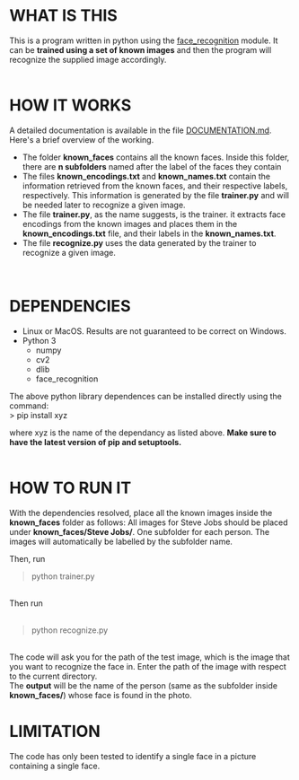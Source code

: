 # WHAT IS THIS
This is a program written in python using the <a href="https://pypi.org/project/face_recognition/" target="_blank">face_recognition</a> module. It can be <b>trained using a set of known images</b> and then the program will recognize the supplied image accordingly.  
<br/>

# HOW IT WORKS
A detailed documentation is available in the file <a href="https://github.com/progyadeep/face_recog_acm_2018/blob/master/DOCUMENTATION.md">DOCUMENTATION.md</a>.<br/>
Here's a brief overview of the working.

<ul>
<li> The folder <b>known_faces</b> contains all the known faces. Inside this folder, there are <b>n subfolders</b> named after the label of the faces they contain</li>
<li> The files <b>known_encodings.txt</b> and <b>known_names.txt</b> contain the information retrieved from the known faces, and their respective labels, respectively. This information is generated by the file <b>trainer.py</b> and will be needed later to recognize a given image.</li>
<li> The file <b>trainer.py</b>, as the name suggests, is the trainer. it extracts face encodings from the known images and places them in the <b>known_encodings.txt</b> file, and their labels in the <b>known_names.txt</b>.</li>
<li> The file <b>recognize.py</b> uses the data generated by the trainer to recognize a given image.</li>
</ul>  
<br/>
  
  # DEPENDENCIES
  <ul>
  <li> Linux or MacOS. Results are not guaranteed to be correct on Windows.</li>
  <li> Python 3
    <ul>
      <li> numpy</li>
      <li> cv2</li>
      <li> dlib</li>
      <li> face_recognition</li>
    </ul></li>
  </ul>
  The above python library dependences can be installed directly using the command:  
  <br/>  
  > pip install xyz
  
  where xyz is the name of the dependancy as listed above. <b>Make sure to have the latest version of pip and setuptools.</b>  
  <br/>
  
  # HOW TO RUN IT
  With the dependencies resolved, place all the known images inside the <b>known_faces</b> folder as follows: All images for Steve Jobs should be placed under <b>known_faces/Steve Jobs/</b>. One subfolder for each person. The images will automatically be labelled by the subfolder name.  
  
Then, run  

  > python trainer.py
  <br/>
  Then run  
  <br/><br/>
  
  > python recognize.py
  <br/>
  The code will ask you for the path of the test image, which is the image that you want to recognize the face in. Enter the path of the image with respect to the current directory.  
  <br/>
  The <b>output</b> will be the name of the person (same as the subfolder inside <b>known_faces/</b>) whose face is found in the photo.  
  <br/>
  
  # LIMITATION
  The code has only been tested to identify a single face in a picture containing a single face.
